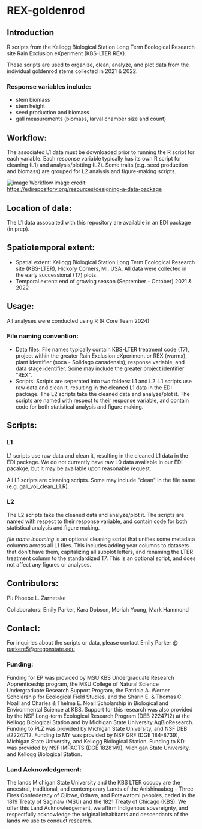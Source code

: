 # REX-goldenrod
## Introduction ##
R scripts from the Kellogg Biological Station Long Term Ecological Research site Rain Exclusion eXperiment (KBS-LTER REX).

These scripts are used to organize, clean, analyze, and plot data from the individual goldenrod stems collected in 2021 & 2022.

### Response variables include: ###
- stem biomass
- stem height
- seed production and biomass
- gall measurements (biomass, larval chamber size and count)

## Workflow: ##
The associated L1 data must be downloaded prior to running the R script for each variable. Each response variable typically has its own R script for cleaning (L1) and analysis/plotting (L2). Some traits (e.g. seed production and biomass) are grouped for L2 analysis and figure-making scripts.

![image](https://github.com/user-attachments/assets/f64fd8a2-8ebf-4b15-bffd-92d553ad4879)
Workflow image credit: https://edirepository.org/resources/designing-a-data-package

## Location of data: ##
The L1 data assocaited with this repository are available in an EDI package (in prep).

## Spatiotemporal extent: ##
- Spatial extent: Kellogg Biological Station Long Term Ecological Research site (KBS-LTER), Hickory Corners, MI, USA. All data were collected in the early successional (T7) plots. 
- Temporal extent: end of growing season (September - October) 2021 & 2022

## Usage: ##
All analyses were conducted using R (R Core Team 2024)

### File naming convention: ###
- Data files: File names typically contain KBS-LTER treatment code (T7), project within the greater Rain Exclusion eXperiment or REX (warmx), plant identifier (soca - Solidago canadensis), response variable, and data stage identifier. Some may include the greater project identifier "REX".
- Scripts: Scripts are seperated into two folders: L1 and L2. L1 scripts use raw data and clean it, resulting in the cleaned L1 data in the EDI package. The L2 scripts take the cleaned data and analyze/plot it. The scripts are named with respect to their response variable, and contain code for both statistical analysis and figure making.

## Scripts: ##
### L1 ###
L1 scripts use raw data and clean it, resulting in the cleaned L1 data in the EDI package. We do not currently have raw L0 data available in our EDI pacakge, but it may be available upon reasonable request.

All L1 scripts are cleaning scripts. Some may include "clean" in the file name (e.g. gall_vol_clean_L1.R).

### L2 ### 
The L2 scripts take the cleaned data and analyze/plot it. The scripts are named with respect to their response variable, and contain code for both statistical analysis and figure making.

*file name incoming* is an optional cleaning script that unifies some metadata columns across all L1 files. This includes adding year columns to datasets that don't have them, capitalizing all subplot letters, and renaming the LTER treatment column to the standardized T7. This is an optional script, and does not affect any figures or analyses.

## Contributors: ##
PI: Phoebe L. Zarnetske

Collaborators: Emily Parker, Kara Dobson, Moriah Young, Mark Hammond

## Contact: ##
For inquiries about the scripts or data, please contact Emily Parker @ parkere5@oregonstate.edu

### Funding: ###
Funding for EP was provided by MSU KBS Undergraduate Research Apprenticeship program, the MSU College of Natural Science Undergraduate Research Support Program, the Patricia A. Werner Scholarship for Ecological Field Studies, and the Sharin E. & Thomas C. Noall and Charles & Thelma E. Noall Scholarship in Biological and Environmental Science at KBS. Support for this research was also provided by the NSF Long-term Ecological Research Program (DEB 2224712) at the Kellogg Biological Station and by Michigan State University AgBioResearch. Funding to PLZ was provided by Michigan State University, and NSF DEB #2224712. Funding to MY was provided by NSF GRF (DGE 184-8739), Michigan State University, and Kellogg Biological Station. Funding to KD was provided by NSF IMPACTS (DGE 1828149), Michigan State University, and Kellogg Biological Station.

### Land Acknowledgement: ###
The lands Michigan State University and the KBS LTER occupy are the ancestral, traditional, and contemporary Lands of the Anishinaabeg – Three Fires Confederacy of Ojibwe, Odawa, and Potawatomi peoples, ceded in the 1819 Treaty of Saginaw (MSU) and the 1821 Treaty of Chicago (KBS). We offer this Land Acknowledgement, we affirm Indigenous sovereignty, and respectfully acknowledge the original inhabitants and descendants of the lands we use to conduct research.

